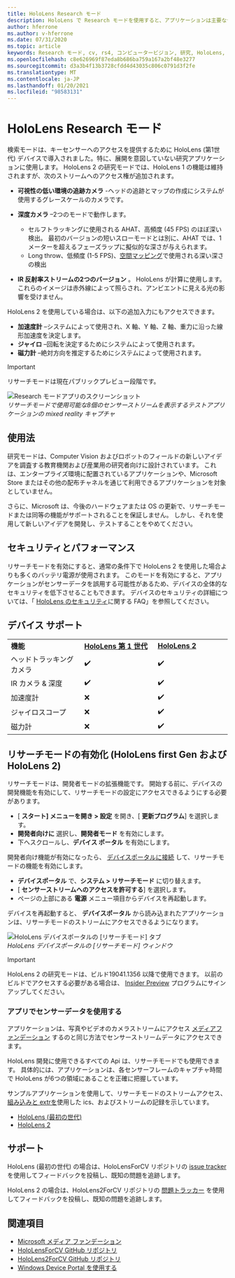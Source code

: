 ```yaml
---
title: HoloLens Research モード
description: HoloLens で Research モードを使用すると、アプリケーションは主要なデバイスセンサーストリーム (深さ、環境追跡、および赤外線反射) にアクセスできます。
author: hferrone
ms.author: v-hferrone
ms.date: 07/31/2020
ms.topic: article
keywords: Research モード, cv, rs4, コンピュータービジョン, 研究, HoloLens, HoloLens 2
ms.openlocfilehash: c8e626969f87eda8b686ba759a167a2bf48e3277
ms.sourcegitcommit: d3a3b4f13b3728cfdd4d43035c806c0791d3f2fe
ms.translationtype: MT
ms.contentlocale: ja-JP
ms.lasthandoff: 01/20/2021
ms.locfileid: "98583131"
---
```

# <a name="hololens-research-mode"></a>HoloLens Research モード

検索モードは、キーセンサーへのアクセスを提供するために HoloLens (第1世代) デバイスで導入されました。特に、展開を意図していない研究アプリケーションに使用します。  HoloLens 2 の研究モードでは、HoloLens 1 の機能は維持されますが、次のストリームへのアクセス権が追加されます。

* **可視性の低い環境の追跡カメラ** -ヘッドの追跡とマップの作成にシステムが使用するグレースケールのカメラです。
* **深度カメラ** –2つのモードで動作します。  
    + セルフトラッキングに使用される AHAT、高頻度 (45 FPS) のほぼ深い検出。 最初のバージョンの短いスローモードとは別に、AHAT では、1メーターを超えるフェーズラップに擬似的な深さが与えられます。 
    + Long throw、低頻度 (1-5 FPS)、[空間マッピング](../../design/spatial-mapping.md)で使用される深い深さの検出

* **IR 反射率ストリームの2つのバージョン** 。 HoloLens が計算に使用します。 これらのイメージは赤外線によって照らされ、アンビエントに見える光の影響を受けません。

HoloLens 2 を使用している場合は、以下の追加入力にもアクセスできます。

* **加速度計** –システムによって使用され、X 軸、Y 軸、Z 軸、重力に沿った線形加速度を決定します。
* **ジャイロ** –回転を決定するためにシステムによって使用されます。
* **磁力計** –絶対方向を推定するためにシステムによって使用されます。

> [!IMPORTANT]
> リサーチモードは現在パブリックプレビュー段階です。 

![Research モードアプリのスクリーンショット](images/sensor-stream-viewer.jpg)<br>
*リサーチモードで使用可能な8個のセンサーストリームを表示するテストアプリケーションの mixed reality キャプチャ*

## <a name="usage"></a>使用法

研究モードは、Computer Vision およびロボットのフィールドの新しいアイデアを調査する教育機関および産業用の研究者向けに設計されています。  これは、エンタープライズ環境に配置されているアプリケーションや、Microsoft Store またはその他の配布チャネルを通じて利用できるアプリケーションを対象としていません。

さらに、Microsoft は、今後のハードウェアまたは OS の更新で、リサーチモードまたは同等の機能がサポートされることを保証しません。 しかし、それを使用して新しいアイデアを開発し、テストすることをやめてください。

## <a name="security-and-performance"></a>セキュリティとパフォーマンス

リサーチモードを有効にすると、通常の条件下で HoloLens 2 を使用した場合よりも多くのバッテリ電源が使用されます。  このモードを有効にすると、アプリケーションがセンサーデータを誤用する可能性があるため、デバイスの全体的なセキュリティを低下させることもできます。  デバイスのセキュリティの詳細については、「 [HoloLens のセキュリティ](/hololens/hololens-faq-security)に関する FAQ」を参照してください。  

## <a name="device-support"></a>デバイス サポート
<table>
    <colgroup>
    <col width="33%" />
    <col width="33%" />
    <col width="33%" /> </colgroup>
    <tr>
        <td><strong>機能</strong></td>
        <td><a href="/hololens/hololens1-hardware"><strong>HoloLens 第 1 世代</strong></a></td>
        <td><a href="/hololens/hololens2-hardware"><strong>HoloLens 2</strong></a></td>
    </tr>
     <tr>
        <td>ヘッドトラッキングカメラ</td>
        <td>✔️</td>
        <td>✔️</td>
    </tr>
    <tr>
        <td>IR カメラ & 深度</td>
        <td>✔️</td>
        <td>✔️</td>
    </tr>
    <tr>
        <td>加速度計</td>
        <td>❌</td>
        <td>✔️</td>
    </tr>
    <tr>
        <td>ジャイロスコープ</td>
        <td>❌</td>
        <td>✔️</td>
    </tr>
    <tr>
        <td>磁力計</td>
        <td>❌</td>
        <td>✔️</td>
    </tr>
</table>

## <a name="enabling-research-mode-hololens-first-gen-and-hololens-2"></a>リサーチモードの有効化 (HoloLens first Gen および HoloLens 2)

リサーチモードは、開発者モードの拡張機能です。 開始する前に、デバイスの開発機能を有効にして、リサーチモードの設定にアクセスできるようにする必要があります。 

* [ **スタート] メニューを開き > 設定** を開き、[ **更新プログラム**] を選択します。
* **開発者向けに** 選択し、**開発者モード** を有効にします。
* 下へスクロールし、**デバイス ポータル** を有効にします。

開発者向け機能が有効になったら、 [デバイスポータルに接続](/windows/uwp/debug-test-perf/device-portal-hololens) して、リサーチモードの機能を有効にします。

* **デバイスポータル** で、**システム > リサーチモード** に切り替えます。
* [ **センサーストリームへのアクセスを許可する**] を選択します。
* ページの上部にある **電源** メニュー項目からデバイスを再起動します。

デバイスを再起動すると、 **デバイスポータル** から読み込まれたアプリケーションは、リサーチモードのストリームにアクセスできるようになります。

![HoloLens デバイスポータルの [リサーチモード] タブ](images/ResearchModeDevPortal.png)<br>
*HoloLens デバイスポータルの [リサーチモード] ウィンドウ*

> [!IMPORTANT]
> HoloLens 2 の研究モードは、ビルド19041.1356 以降で使用できます。 以前のビルドでアクセスする必要がある場合は、 [Insider Preview](/hololens/hololens-insider) プログラムにサインアップしてください。

### <a name="using-sensor-data-in-your-apps"></a>アプリでセンサーデータを使用する

アプリケーションは、写真やビデオのカメラストリームにアクセス [メディアファンデーション](/windows/win32/medfound/microsoft-media-foundation-sdk) するのと同じ方法でセンサーストリームデータにアクセスできます。 

HoloLens 開発に使用できるすべての Api は、リサーチモードでも使用できます。 具体的には、アプリケーションは、各センサーフレームのキャプチャ時間で HoloLens が6つの領域にあることを正確に把握しています。

サンプルアプリケーションを使用して、リサーチモードのストリームアクセス、 [組み込みと extrを](/windows/mixed-reality/locatable-camera#locating-the-device-camera-in-the-world)使用した ics、およびストリームの記録を示しています。
* [HoloLens (最初の世代)](https://github.com/Microsoft/HoloLensForCV)
* [HoloLens 2](https://github.com/microsoft/HoloLens2ForCV)

## <a name="support"></a>サポート

HoloLens (最初の世代) の場合は、HoloLensForCV リポジトリの [issue tracker](https://github.com/Microsoft/HololensForCV/issues) を使用してフィードバックを投稿し、既知の問題を追跡します。

HoloLens 2 の場合は、HoloLens2ForCV リポジトリの [問題トラッカー](https://github.com/microsoft/HoloLens2ForCV/issues) を使用してフィードバックを投稿し、既知の問題を追跡します。

## <a name="see-also"></a>関連項目

* [Microsoft メディア ファンデーション](/windows/win32/medfound/microsoft-media-foundation-sdk)
* [HoloLensForCV GitHub リポジトリ](https://github.com/Microsoft/HoloLensForCV)
* [HoloLens2ForCV GitHub リポジトリ](https://github.com/microsoft/HoloLens2ForCV)
* [Windows Device Portal を使用する](using-the-windows-device-portal.md)